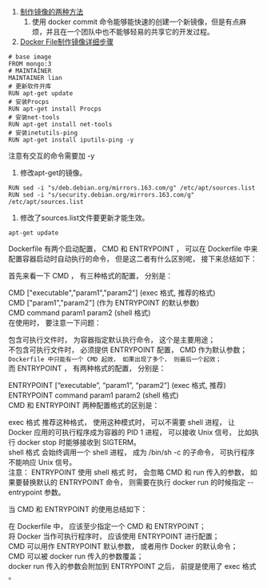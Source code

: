 1. [制作镜像的两种方法](https://blog.csdn.net/kity9420/article/details/75717091)      
    1. 使用 docker commit 命令能够能快速的创建一个新镜像，但是有点麻烦，并且在一个团队中也不能够轻易的共享它的开发过程。 
1. [Docker File制作镜像详细步骤](https://www.cnblogs.com/jsonhc/p/7767669.html)    
```
# base image
FROM mongo:3
# MAINTAINER
MAINTAINER lian
# 更新软件开库
RUN apt-get update
# 安装Procps
RUN apt-get install Procps
# 安装net-tools
RUN apt-get install net-tools   
# 安装inetutils-ping 
RUN apt-get install iputils-ping -y
``` 
注意有交互的命令需要加 -y   
1. 修改apt-get的镜像。   
```
RUN sed -i "s/deb.debian.org/mirrors.163.com/g" /etc/apt/sources.list
RUN sed -i "s/security.debian.org/mirrors.163.com/g" /etc/apt/sources.list
```
1. 修改了sources.list文件要更新才能生效。  
```
apt-get update
```

Dockerfile 有两个启动配置， CMD 和 ENTRYPOINT ， 可以在 Dockerfile 中来配置容器启动时自动执行的命令， 但是这二者有什么区别呢， 接下来总结如下：

首先来看一下 CMD ， 有三种格式的配置， 分别是：

CMD ["executable","param1","param2"] (exec 格式, 推荐的格式)   
CMD ["param1","param2"] (作为 ENTRYPOINT 的默认参数)   
CMD command param1 param2 (shell 格式)   
在使用时， 要注意一下问题：

包含可执行文件时， 为容器指定默认执行命令， 这个是主要用途；   
不包含可执行文件时， 必须提供 ENTRYPOINT 配置， CMD 作为默认参数；   
`Dockerfile 中只能有一个 CMD 起效， 如果出现了多个， 则最后一个起效；`   
而 ENTRYPOINT ， 有两种格式的配置， 分别是：   

ENTRYPOINT [“executable”, “param1”, “param2”] (exec 格式, 推荐)   
ENTRYPOINT command param1 param2 (shell 格式)   
CMD 和 ENTRYPOINT 两种配置格式的区别是：   

exec 格式 推荐这种格式， 使用这种模式时， 可以不需要 shell 进程， 让 Docker 应用的可执行程序成为容器的 PID 1 进程， 可以接收 Unix 信号， 比如执行 docker stop <container> 时能够接收到 SIGTERM。   
shell 格式 会始终调用一个 shell 进程， 成为 /bin/sh -c 的子命令， 可执行程序不能响应 Unix 信号。    
注意： ENTRYPOINT 使用 shell 格式 时， 会忽略 CMD 和 run 传入的参数， 如果要替换默认的 ENTRYPOINT 命令， 则需要在执行 docker run 的时候指定 --entrypoint 参数。   

当 CMD 和 ENTRYPOINT 的使用总结如下：   

在 Dockerfile 中， 应该至少指定一个 CMD 和 ENTRYPOINT；   
将 Docker 当作可执行程序时， 应该使用 ENTRYPOINT 进行配置；   
CMD 可以用作 ENTRYPOINT 默认参数， 或者用作 Docker 的默认命令；   
CMD 可以被 docker run 传入的参数覆盖；    
docker run 传入的参数会附加到 ENTRYPOINT 之后， 前提是使用了 exec 格式 。   
